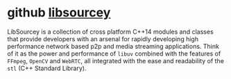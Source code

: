 # github [libsourcey](https://github.com/sourcey/libsourcey)

LibSourcey is a collection of cross platform C++14 modules and classes that provide developers with an arsenal for rapidly developing high performance network based p2p and media streaming applications. Think of it as the power and performance of `libuv` combined with the features of `FFmpeg`, `OpenCV` and `WebRTC`, all integrated with the ease and readability of the `stl` (C++ Standard Library).

